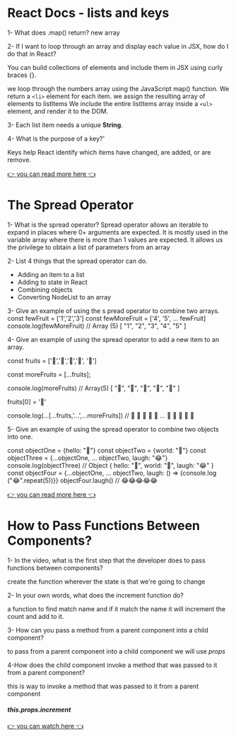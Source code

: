 # React Docs - lists and keys


1- What does .map() return?
new array

2- If I want to loop through an array
 and display each value in JSX, how
 do I do that in React?

 You can build collections of 
 elements and include them in JSX 
 using curly braces {}.

 we loop through the numbers array 
 using the JavaScript map() function. 
 We return a `<li>` element for each 
 item.
 we assign the resulting array of 
 elements to listItems
We include the entire listItems array
 inside a `<ul>` element, and render 
 it to the DOM.


3- Each list item needs a unique 
__String__.

4- What is the purpose of a key?'

Keys help React identify which items 
have changed, are added, or are
 remove.

[👉 you can read more here 👈](https://reactjs.org/docs/lists-and-keys.html)

# The Spread Operator

1- What is the spread operator?
Spread operator allows an iterable to 
expand in places where 0+ arguments 
are expected. It is mostly used in 
the variable array where there is 
more than 1 values are expected. It 
allows us the privilege to obtain a 
list of parameters from an array

2- List 4 things that the spread 
operator can do.

+ Adding an item to a list
+ Adding to state in React
+ Combining objects
+ Converting NodeList to an array

3- Give an example of using the s
pread operator to combine two arrays.
const fewFruit = ['1','2','3']
const fewMoreFruit = ['4', '5', ...
fewFruit]
console.log(fewMoreFruit) //  Array
(5) [ "1", "2", "3", "4", "5" ]

4- Give an example of using the 
spread operator to add a new item to 
an array.

const fruits = ['🍏','🍊','🍌','🍉',
'🍍']

const moreFruits = [...fruits];

console.log(moreFruits) // Array(5) [ 
"🍏", "🍊", "🍌", "🍉", "🍍" ]

fruits[0] = '🍑'

console.log(...[...fruits,'...',...moreFruits]) //  🍑 🍊 🍌 🍉 🍍 ... 🍏 🍊 🍌 🍉 🍍

5- Give an example of using the 
spread operator to combine two 
objects into one.

const objectOne = {hello: "🤪"}
const objectTwo = {world: "🐻"}
const objectThree = {...objectOne, ...
objectTwo, laugh: "😂"}
console.log(objectThree) // Object { 
hello: "🤪", world: "🐻", laugh: "😂" 
}
const objectFour = {...objectOne, ...
objectTwo, laugh: () => {console.log
("😂".repeat(5))}}
objectFour.laugh() // 😂😂😂😂😂

[👉 you can read more here 👈](https://medium.com/coding-at-dawn/how-to-use-the-spread-operator-in-javascript-b9e4a8b06fab)


# How to Pass Functions Between Components?

1- In the video, what is the first 
step that the developer does to pass 
functions between components?

create the function wherever the state is that we're going to change

2- In your own words, what does the 
increment function do?

a function to find match name and 
if it match the name it will increment the count and add to it.

3- How can you pass a method from a 
parent component into a child 
component?

to pass from a parent component into a child component we will use *props*

4-How does the child component invoke 
a method that was passed to it from a 
parent component? 

this is way to invoke a method that 
was passed to it from a parent 
component 

#### *this.props.increment*

[👉 you can watch here 👈](https://www.youtube.com/watch?v=c05OL7XbwXU)

